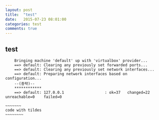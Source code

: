 ```yaml
---
layout: post
title:  "test"
date:   2015-07-23 08:01:00
categories: test
comments: true
---
```


## test

        Bringing machine 'default' up with 'virtualbox' provider...
        ==> default: Clearing any previously set forwarded ports...
        ==> default: Clearing any previously set network interfaces...
        ==> default: Preparing network interfaces based on configuration...
        --(중략)--
        ************
        ==> default: 127.0.0.1                  : ok=37   changed=22   unreachable=0    failed=0

~~~~~~~~~~~~
~~~~~~~
code with tildes
~~~~~~~~
~~~~~~~~~~~~~~~~~~ 